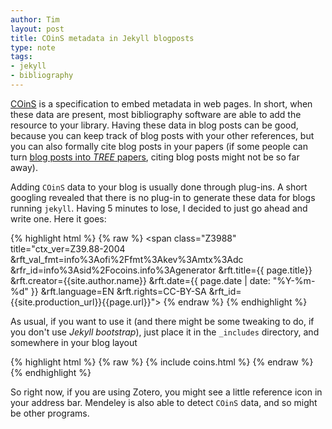 ```yaml
---
author: Tim
layout: post
title: COinS metadata in Jekyll blogposts
type: note
tags:
- jekyll
- bibliography
---
```


[COinS](http://ocoins.info/) is a specification to embed metadata in web pages. In short, when these data are present, most bibliography software are able to add the resource to your library. Having these data in blog posts can be good, because you can keep track of blog posts with your other references, but you can also formally cite blog posts in your papers (if some people can turn [blog posts into *TREE* papers](http://dynamicecology.wordpress.com/2011/06/17/zombie-ideas-in-ecology/), citing blog posts might not be so far away).

Adding `COinS` data to your blog is usually done through plug-ins. A short googling revealed that there is no plug-in to generate these data for blogs running `jekyll`. Having 5 minutes to lose, I decided to just go ahead and write one. Here it goes:

{% highlight html %}
{% raw %}
<span
	class="Z3988" 
	title="ctx_ver=Z39.88-2004
	&amp;rft_val_fmt=info%3Aofi%2Ffmt%3Akev%3Amtx%3Adc
	&amp;rfr_id=info%3Asid%2Focoins.info%3Agenerator
	&amp;rft.title={{ page.title}}
	&amp;rft.creator={{site.author.name}}
	&amp;rft.date={{ page.date | date: "%Y-%m-%d" }}
	&amp;rft.language=EN
	&amp;rft.rights=CC-BY-SA
	&amp;rft_id={{site.production_url}}{{page.url}}">
</span>
{% endraw %}
{% endhighlight %}

As usual, if you want to use it (and there might be some tweaking to do, if you don't use *Jekyll bootstrap*), just place it in the `_includes` directory, and somewhere in your blog layout

{% highlight html %}
{% raw %}
{% include coins.html %}
{% endraw %}
{% endhighlight %}

So right now, if you are using Zotero, you might see a little reference icon in your address bar. Mendeley is also able to detect `COinS` data, and so might be other programs.